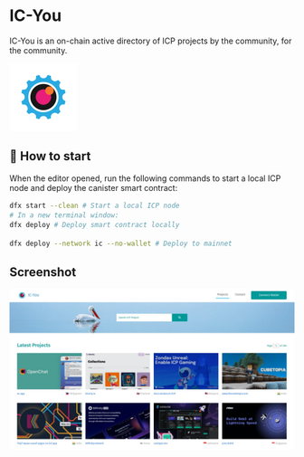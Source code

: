 # IC-You

IC-You is an on-chain active directory of ICP projects by the community, for the community.

![logo](/src/img/icyou-logo-mini.png)

## 🚀 How to start

When the editor opened, run the following commands to start a local ICP node and deploy the canister smart contract:

```bash
dfx start --clean # Start a local ICP node
# In a new terminal window:
dfx deploy # Deploy smart contract locally

dfx deploy --network ic --no-wallet # Deploy to mainnet
```

## Screenshot

![](src/img/icyou-ss.jpg)